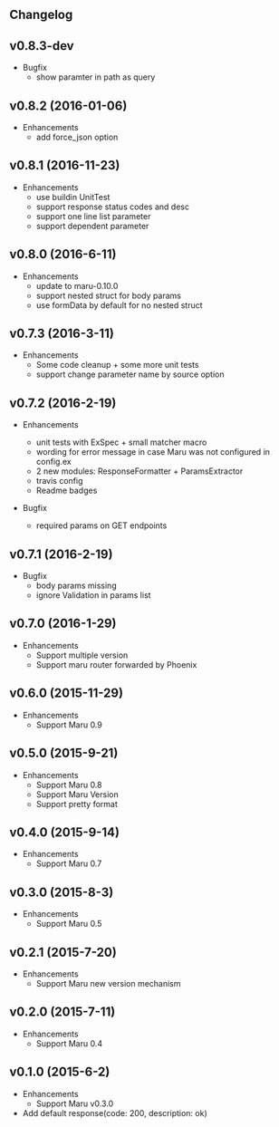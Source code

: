 ## Changelog

## v0.8.3-dev
* Bugfix
  * show paramter in path as query

## v0.8.2 (2016-01-06)
* Enhancements
  * add force_json option

## v0.8.1 (2016-11-23)
* Enhancements
  * use buildin UnitTest
  * support response status codes and desc
  * support one line list parameter
  * support dependent parameter

## v0.8.0 (2016-6-11)
* Enhancements
  * update to maru-0.10.0
  * support nested struct for body params
  * use formData by default for no nested struct

## v0.7.3 (2016-3-11)
* Enhancements
  * Some code cleanup + some more unit tests
  * support change parameter name by source option

## v0.7.2 (2016-2-19)
* Enhancements
  * unit tests with ExSpec + small matcher macro
  * wording for error message in case Maru was not configured in config.ex
  * 2 new modules: ResponseFormatter + ParamsExtractor
  * travis config
  * Readme badges

* Bugfix
  * required params on GET endpoints

## v0.7.1 (2016-2-19)
* Bugfix
  * body params missing
  * ignore Validation in params list

## v0.7.0 (2016-1-29)
* Enhancements
  * Support multiple version
  * Support maru router forwarded by Phoenix

## v0.6.0 (2015-11-29)
* Enhancements
  * Support Maru 0.9

## v0.5.0 (2015-9-21)
* Enhancements
  * Support Maru 0.8
  * Support Maru Version
  * Support pretty format

## v0.4.0 (2015-9-14)
* Enhancements
  * Support Maru 0.7

## v0.3.0 (2015-8-3)
* Enhancements
  * Support Maru 0.5

## v0.2.1 (2015-7-20)
* Enhancements
  * Support Maru new version mechanism

## v0.2.0 (2015-7-11)
* Enhancements
  * Support Maru 0.4

## v0.1.0 (2015-6-2)
* Enhancements
  * Support Maru v0.3.0
* Add default response(code: 200, description: ok)

